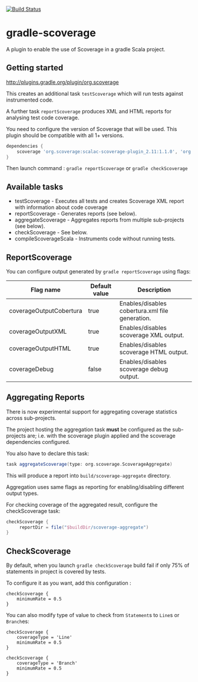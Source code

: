 [![Build Status](https://travis-ci.org/scoverage/gradle-scoverage.png?branch=master)](https://travis-ci.org/scoverage/gradle-scoverage)

gradle-scoverage
================
A plugin to enable the use of Scoverage in a gradle Scala project.

Getting started
---------------
http://plugins.gradle.org/plugin/org.scoverage

This creates an additional task `testScoverage` which will run tests against instrumented code.

A further task `reportScoverage` produces XML and HTML reports for analysing test code coverage.

You need to configure the version of Scoverage that will be used. This plugin should be compatible with all 1+ versions.

```groovy
dependencies {
    scoverage 'org.scoverage:scalac-scoverage-plugin_2.11:1.1.0', 'org.scoverage:scalac-scoverage-runtime_2.11:1.1.0'
}
```

Then launch command :
`gradle reportScoverage` or `gradle checkScoverage`

Available tasks
---------------

* testScoverage - Executes all tests and creates Scoverage XML report with information about code coverage
* reportScoverage - Generates reports (see below).
* aggregateScoverage - Aggregates reports from multiple sub-projects (see below).
* checkScoverage - See below.
* compileScoverageScala - Instruments code without running tests.

ReportScoverage
---------------

You can configure output generated by `gradle reportScoverage` using flags:

| Flag name               | Default value | Description                                     |
| ------------------------|---------------|-------------------------------------------------|
| coverageOutputCobertura | true          | Enables/disables cobertura.xml file generation. |
| coverageOutputXML       | true          | Enables/disables scoverage XML output.          |
| coverageOutputHTML      | true          | Enables/disables scoverage HTML output.         |
| coverageDebug           | false         | Enables/disables scoverage debug output.        |

Aggregating Reports
-------------------

There is now experimental support for aggregating coverage statistics across sub-projects.

The project hosting the aggregation task **must** be configured as the sub-projects are;
i.e. with the scoverage plugin applied and the scoverage dependencies configured.

You also have to declare this task:

```groovy
task aggregateScoverage(type: org.scoverage.ScoverageAggregate)
```

This will produce a report into `build/scoverage-aggregate` directory.

Aggregation uses same flags as reporting for enabling/disabling different output types.

For checking coverage of the aggregated result, configure the checkScoverage task:

```groovy
checkScoverage {
     reportDir = file("$buildDir/scoverage-aggregate")
}
```

CheckScoverage
--------------

By default, when you launch `gradle checkScoverage` build fail if only 75% of statements in project is covered by tests.

To configure it as you want, add this configuration :
```
checkScoverage {
    minimumRate = 0.5
}
```

You can also modify type of value to check from `Statement`s to `Line`s or `Branch`es:

```
checkScoverage {
    coverageType = 'Line'
    minimumRate = 0.5
}
```

```
checkScoverage {
    coverageType = 'Branch'
    minimumRate = 0.5
}
```
